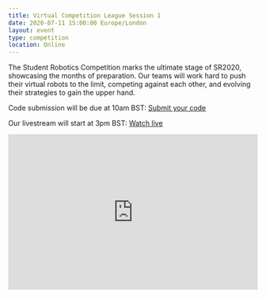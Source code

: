 ```yaml
---
title: Virtual Competition League Session 1
date: 2020-07-11 15:00:00 Europe/London
layout: event
type: competition
location: Online
---
```


The Student Robotics Competition marks the ultimate stage of SR2020, showcasing the months of preparation. Our teams will work hard to push their virtual robots to the limit, competing against each other, and evolving their strategies to gain the upper hand.

Code submission will be due at 10am BST: [Submit your code](https://studentrobotics.org/code-submitter/)

Our livestream will start at 3pm BST: [Watch live](https://youtu.be/xLL7SoQywf4)

<iframe title="Livestream of the first League Session" width="100%" height="315" src="https://www.youtube.com/embed/xLL7SoQywf4" frameborder="0" allow="accelerometer; autoplay; encrypted-media; gyroscope; picture-in-picture" allowfullscreen></iframe>
